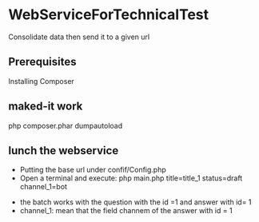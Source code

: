 # WebServiceForTechnicalTest
Consolidate data then send it to a given url 

## Prerequisites

Installing Composer

## maked-it work 
php composer.phar  dumpautoload

## lunch the webservice

- Putting the base url under confif/Config.php 
- Open a terminal and execute: 
php main.php title=title_1  status=draft channel_1=bot


* the batch works with the question with the id =1 and answer with id= 1 
* channel_1: mean that the field channem of the answer with id = 1 



